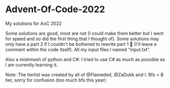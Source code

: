 # Advent-Of-Code-2022
My solutions for AoC 2022

Some solutions are good, most are not (I could make them better but I went for speed and so did the first thing that I thought of).
Some solutions may only have a part 2 if I couldn't be bothered to rewrite part 1 👴 (I'll leave a comment within the code itself). All my input files I named "input.txt".

Also a mishmash of python and C#: I tried to use C# as much as possible as I am currently learning it.

Note: The tierlist was created by all of @Flameded, @ZaDukk and I. Bfs = B tier, sorry for confusion (too much bfs this year)
